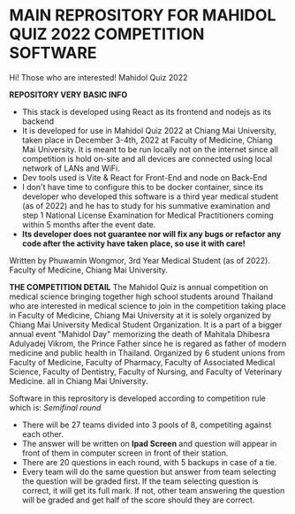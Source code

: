 # MAIN REPROSITORY FOR MAHIDOL QUIZ 2022 COMPETITION SOFTWARE
Hi! Those who are interested!
Mahidol Quiz 2022

**REPOSITORY VERY BASIC INFO**
- This stack is developed using React as its frontend and nodejs as its backend
- It is developed for use in Mahidol Quiz 2022 at Chiang Mai University, taken place in December 3-4th, 2022 at Faculty of Medicine, Chiang Mai University. It is meant to be run locally not on the internet since all competition is hold on-site and all devices are connected using local network of LANs and WiFi.
- Dev tools used is Vite & React for Front-End and node on Back-End
- I don't have time to configure this to be docker container, since its developer who developed this software is a third year medical student (as of 2022) and he has to study for his summative examination and step 1 National License Examination for Medical Practitioners coming within 5 months after the event date.
- **Its developer does not guarantee nor will fix any bugs or refactor any code after the activity have taken place, so use it with care!**

Written by Phuwamin Wongmor, 3rd Year Medical Student (as of 2022).
Faculty of Medicine, Chiang Mai University.

**THE COMPETITION DETAIL**
The Mahidol Quiz is annual competition on medical science bringing together high school students around Thailand who are interested in medical science to join in the competition taking place in Faculty of Medicine, Chiang Mai University at it is solely organized by Chiang Mai University Medical Student Organization.
It is a part of a bigger annual event "Mahidol Day" memorizing the death of Mahitala Dhibesra Adulyadej Vikrom, the Prince Father since he is regared as father of modern medicine and public health in Thailand. Organized by 6 student unions from Faculty of Medicine, Faculty of Pharmacy, Faculty of Associated Medical Science, Faculty of Dentistry, Faculty of Nursing, and Faculty of Veterinary Medicine. all in Chiang Mai University.

Software in this reprository is developed according to competition rule which is:
*Semifinal round*
- There will be 27 teams divided into 3 pools of 8, competiting against each other.
- The answer will be written on **Ipad Screen** and question will appear in front of them in computer screen in front of their station.
- There are 20 questions in each round, with 5 backups in case of a tie.
- Every team will do the same question but answer from team selecting the question will be graded first. If the team selecting question is correct, it will get its full mark. If not, other team answering the question will be graded and get half of the score should they are correct.

